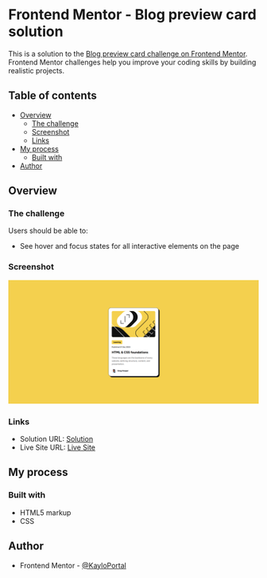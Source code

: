 # Frontend Mentor - Blog preview card solution

This is a solution to the [Blog preview card challenge on Frontend Mentor](https://www.frontendmentor.io/challenges/blog-preview-card-ckPaj01IcS). Frontend Mentor challenges help you improve your coding skills by building realistic projects. 

## Table of contents

- [Overview](#overview)
  - [The challenge](#the-challenge)
  - [Screenshot](#screenshot)
  - [Links](#links)
- [My process](#my-process)
  - [Built with](#built-with)
- [Author](#author)

## Overview

### The challenge

Users should be able to:

- See hover and focus states for all interactive elements on the page

### Screenshot

![](./screenshot.png)

### Links

- Solution URL: [Solution](https://your-solution-url.com)
- Live Site URL: [Live Site](https://kayloportal.github.io/blog-preview-card-main/)

## My process

### Built with

- HTML5 markup
- CSS

## Author

- Frontend Mentor - [@KayloPortal](https://www.frontendmentor.io/profile/KayloPortal)

